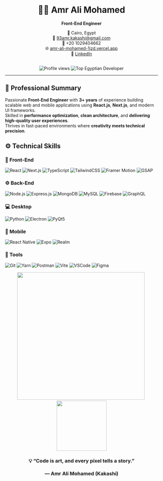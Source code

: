 <div align="center">

# 👨‍💻 Amr Ali Mohamed  
**Front-End Engineer**

📍 Cairo, Egypt  
📧 93amr.kakashi@gmail.com  
📱 +20 1029404662  
🌐 [amr-ali-mohamed-1jzd.vercel.app](https://amr-ali-mohamed-1jzd.vercel.app/)  
🔗 [LinkedIn](https://www.linkedin.com/in/amr-ali-mohamed)

<br>

<img src="https://komarev.com/ghpvc/?username=AmrAliMohamed" alt="Profile views" />  
<img src="https://user-badge.committers.top/egypt_private/AmrAliMohamed.svg" alt="Top Egyptian Developer" />

</div>

---

## 🧠 Professional Summary

Passionate **Front-End Engineer** with **3+ years** of experience building scalable web and mobile applications using **React.js**, **Next.js**, and modern UI frameworks.  
Skilled in **performance optimization**, **clean architecture**, and **delivering high-quality user experiences**.  
Thrives in fast-paced environments where **creativity meets technical precision**.




## ⚙️ Technical Skills

### 🧭 Front-End
![React](https://img.shields.io/badge/React-20232A?style=for-the-badge&logo=react&logoColor=61DAFB)
![Next.js](https://img.shields.io/badge/Next.js-000000?style=for-the-badge&logo=nextdotjs&logoColor=white)
![TypeScript](https://img.shields.io/badge/TypeScript-007ACC?style=for-the-badge&logo=typescript&logoColor=white)
![TailwindCSS](https://img.shields.io/badge/Tailwind_CSS-38B2AC?style=for-the-badge&logo=tailwind-css&logoColor=white)
![Framer Motion](https://img.shields.io/badge/Framer_Motion-black?style=for-the-badge&logo=framer&logoColor=white)
![GSAP](https://img.shields.io/badge/GSAP-88CE02?style=for-the-badge&logo=greensock&logoColor=white)

### ⚙️ Back-End
![Node.js](https://img.shields.io/badge/Node.js-43853D?style=for-the-badge&logo=node.js&logoColor=white)
![Express.js](https://img.shields.io/badge/Express-000000?style=for-the-badge&logo=express&logoColor=white)
![MongoDB](https://img.shields.io/badge/MongoDB-4EA94B?style=for-the-badge&logo=mongodb&logoColor=white)
![MySQL](https://img.shields.io/badge/MySQL-005C84?style=for-the-badge&logo=mysql&logoColor=white)
![Firebase](https://img.shields.io/badge/Firebase-039BE5?style=for-the-badge&logo=firebase&logoColor=white)
![GraphQL](https://img.shields.io/badge/GraphQL-E10098?style=for-the-badge&logo=graphql&logoColor=white)

### 💻 Desktop
![Python](https://img.shields.io/badge/Python-3776AB?style=for-the-badge&logo=python&logoColor=white)
![Electron](https://img.shields.io/badge/Electron-47848F?style=for-the-badge&logo=electron&logoColor=white)
![PyQt5](https://img.shields.io/badge/PyQt5-41CD52?style=for-the-badge&logo=qt&logoColor=white)

### 📱 Mobile
![React Native](https://img.shields.io/badge/React_Native-20232A?style=for-the-badge&logo=react&logoColor=61DAFB)
![Expo](https://img.shields.io/badge/Expo-1B1F23?style=for-the-badge&logo=expo&logoColor=white)
![Realm](https://img.shields.io/badge/Realm-39477F?style=for-the-badge&logo=realm&logoColor=white)

### 🧰 Tools
![Git](https://img.shields.io/badge/Git-F05032?style=for-the-badge&logo=git&logoColor=white)
![Yarn](https://img.shields.io/badge/Yarn-2C8EBB?style=for-the-badge&logo=yarn&logoColor=white)
![Postman](https://img.shields.io/badge/Postman-FF6C37?style=for-the-badge&logo=postman&logoColor=white)
![Vite](https://img.shields.io/badge/Vite-646CFF?style=for-the-badge&logo=vite&logoColor=white)
![VSCode](https://img.shields.io/badge/VS_Code-0078d7?style=for-the-badge&logo=visual-studio-code&logoColor=white)
![Figma](https://img.shields.io/badge/Figma-F24E1E?style=for-the-badge&logo=figma&logoColor=white)



<p align="center">
<img src="https://github-readme-stats.vercel.app/api?username=AmrAliMohamed&show_icons=true&theme=radical&count_private=true" width="420"/>&nbsp;
<img src="https://github-readme-stats.vercel.app/api/top-langs/?username=AmrAliMohamed&layout=compact&theme=radical" height="165"/>
</p>



<div align="center">

### 💡 “Code is art, and every pixel tells a story.”  
### — Amr Ali Mohamed (Kakashi)

</div>
